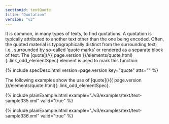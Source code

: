 ```yaml
---
sectionid: textQuote
title: "Quotation"
version: "v3"
---
```




It is common, in many types of texts, to find quotations. A quotation is typically
attributed
to another text other than the one being encoded. Often, the quoted material is
typographically distinct from the surrounding text; i.e., surrounded by so-called
‘quote marks’ or rendered as a separate block of text. The [quote](/{{ page.version }}/elements/quote.html){:.link_odd_elementSpec} element is used to mark this function:



{% include specDesc.html version=page.version key="quote" atts="" %}



The following examples show the use of [quote](/{{ page.version }}/elements/quote.html){:.link_odd_elementSpec}.

{% include plainExample.html example="./v3/examples/text/text-sample335.xml" valid="true" %}


{% include plainExample.html example="./v3/examples/text/text-sample336.xml" valid="true" %}

